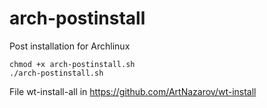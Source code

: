 # arch-postinstall
Post installation for Archlinux

```
chmod +x arch-postinstall.sh
./arch-postinstall.sh
```

File wt-install-all in https://github.com/ArtNazarov/wt-install
